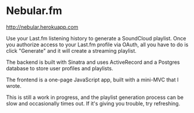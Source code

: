 Nebular.fm
================

http://nebular.herokuapp.com

Use your Last.fm listening history to generate a SoundCloud playlist. Once you authorize access to your Last.fm profile via OAuth, all you have to do is click "Generate" and it will create a streaming playlist.

The backend is built with Sinatra and uses ActiveRecord and a Postgres database to store user profiles and playlists.

The frontend is a one-page JavaScript app, built with a mini-MVC that I wrote.

This is still a work in progress, and the playlist generation process can be slow and occasionally times out. If it's giving you trouble, try refreshing.
